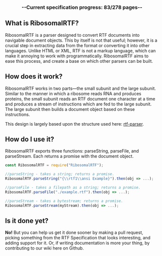 <h3 align="center"> --Current specification progress: 83/278 pages-- </h3>

## What is RibosomalRTF?
RibosomalRTF is a parser designed to convert RTF documents into navigable document objects. This by itself is not that useful; however, it is a crucial step in extracting data from the format or converting it into other languages. Unlike HTML or XML, RTF is not a markup language, which can make it annoying to work with programmatically. RibosomalRTF aims to ease this process, and create a base on which other parsers can be built.

## How does it work?
RibosomalRTF works in two parts—the small subunit and the large subunit. Similar to the manner in which a ribosome reads RNA and produces proteins, the small subunit reads an RTF document one character at a time and produces a stream of instructions which are fed to the large subunit. The large subunit then builds a document object based on these instructions.

This design is largely based upon the structure used here: [rtf-parser](https://github.com/iarna/rtf-parser).

## How do I use it?
RibosomalRTF exports three functions: parseString, parseFile, and parseStream. Each returns a promise with the document object.
```javascript
const RibosomalRTF = require("RibosomalRTF");

//parseString - takes a string; returns a promise.
RibosomalRTF.parseString("{\\rtf1\\ansi Example}").then(obj => ...);

//parseFile - takes a filepath as a string; returns a promise.
RibosomalRTF.parseFile("./example.rtf").then(obj => ...);

//parseStream - takes a bytestream; returns a promise.
RibosomalRTF.parseStream(myStream).then(obj => ...);
```

## Is it done yet?
**No!** But you can help us get it done sooner by making a pull request, picking something from the RTF Specification that looks interesting, and adding support for it. Or, if writing documentation is more your thing, by contributing to our wiki here on Github.

